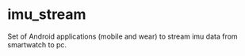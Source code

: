 # imu_stream
Set of Android applications (mobile and wear) to stream imu data from smartwatch to pc.
